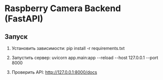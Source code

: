 # Raspberry Camera Backend (FastAPI)

## Запуск

1. Установить зависимости:
   pip install -r requirements.txt

2. Запустить сервер:
   uvicorn app.main:app --reload --host 127.0.0.1 --port 8000

3. Проверить API:
   http://127.0.0.1:8000/docs
